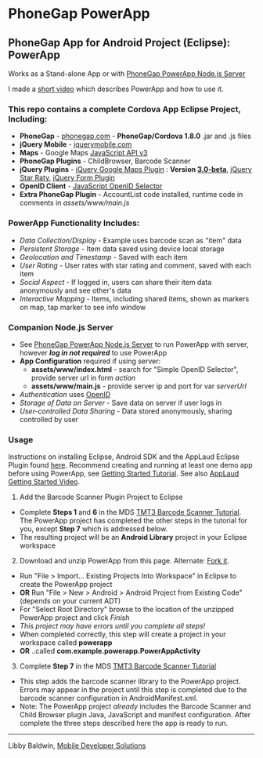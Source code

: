 # PhoneGap PowerApp

## PhoneGap App for Android Project (Eclipse): PowerApp
Works as a Stand-alone App or with [PhoneGap PowerApp Node.js Server](https://github.com/libbybaldwin/phonegap-powerapp-nodejs)

I made a [short video](http://www.youtube.com/watch?v=cciO65NXCgI) which describes PowerApp and how to use it.

### This repo contains a complete Cordova App Eclipse Project, Including:

* **PhoneGap** - [phonegap.com](http://phonegap.com) - **PhoneGap/Cordova 1.8.0** .jar and .js files
* **jQuery Mobile** - [jquerymobile.com](http://jquerymobile.com)
* **Maps** - Google Maps [JavaScript API v3](https://developers.google.com/maps/documentation/javascript/reference)
* **PhoneGap Plugins** - ChildBrowser, Barcode Scanner
* **jQuery Plugins** - [jQuery Google Maps Plugin](http://code.google.com/p/jquery-ui-map/) : **Version [3.0-beta](http://code.google.com/p/jquery-ui-map/downloads/list)**,
[jQuery Star Raty](http://wbotelhos.com/raty/), [jQuery Form Plugin](http://jquery.malsup.com/form/)
* **OpenID Client** - [JavaScript OpenID Selector](http://code.google.com/p/openid-selector/)
* **Extra PhoneGap Plugin** - AccountList code installed, runtime code in comments in *assets/www/main.js*

### PowerApp Functionality Includes:

* *Data Collection/Display* - Example uses barcode scan as "item" data
* *Persistent Storage* - Item data saved using device local storage
* *Geolocation and Timestamp* - Saved with each item
* *User Rating* - User rates with star rating and comment, saved with each item
* *Social Aspect* - If logged in, users can share their item data anonymously and see other's data
* *Interactive Mapping* - Items, including shared items, shown as markers on map, tap marker to see info window

### Companion Node.js Server

* See [PhoneGap PowerApp Node.js Server](https://github.com/libbybaldwin/phonegap-powerapp-nodejs) to run PowerApp with server, however *__log in not required__* to use PowerApp 
* **App Configuration** required if using server:
  * **assets/www/index.html** - search for "Simple OpenID Selector", provide server url in form *action*
  * **assets/www/main.js** - provide server ip and port for var *serverUrl*
* *Authentication* uses [OpenID](http://openid.net/)
* *Storage of Data on Server* - Save data on server if user logs in
* *User-controlled Data Sharing* - Data stored anonymously, sharing controlled by user

### Usage

Instructions on installing Eclipse, Android SDK and the AppLaud Eclipse Plugin found [here](http://www.mobiledevelopersolutions.com/home/start). Recommend creating and running at least one demo app before using PowerApp, see [Getting Started Tutorial](http://www.mobiledevelopersolutions.com/home/start/twominutetutorials/tmt0). See also [AppLaud Getting Started Video](http://www.youtube.com/watch?v=mT02ytSSMII).

1. Add the Barcode Scanner Plugin Project to Eclipse
  * Complete **Steps 1** and **6** in the MDS [TMT3 Barcode Scanner Tutorial](http://www.mobiledevelopersolutions.com/home/start/twominutetutorials/tmt3). The PowerApp project has completed the other steps in the tutorial for you, except **Step 7** which is addressed below.
  * The resulting project will be an **Android Library** project in your Eclipse workspace
2. Download and unzip PowerApp from this page. Alternate: [Fork it](https://help.github.com/articles/fork-a-repo).
  * Run "File > Import...  Existing Projects Into Workspace" in Eclipse to create the PowerApp project
  * **OR** Run "File > New > Android > Android Project from Existing Code" (depends on your current ADT)
  * For "Select Root Directory" browse to the location of the unzipped PowerApp project and click *Finish*
  * *This project may have errors until you complete all steps!*
  * When completed correctly, this step will create a project in your workspace called **powerapp**
  * **OR** ..called **com.example.powerapp.PowerAppActivity**
3. Complete **Step 7** in the MDS [TMT3 Barcode Scanner Tutorial](http://www.mobiledevelopersolutions.com/home/start/twominutetutorials/tmt3)
  * This step adds the barcode scanner library to the PowerApp project. Errors may appear in the project until this step is completed due to the barcode scanner configuration in AndroidManifest.xml.
  * Note: The PowerApp project *already* includes the Barcode Scanner and Child Browser plugin Java, JavaScript and manifest configuration. After complete the three steps described here the app is ready to run.

------

Libby Baldwin, [Mobile Developer Solutions](http://www.mobiledevelopersolutions.com)

